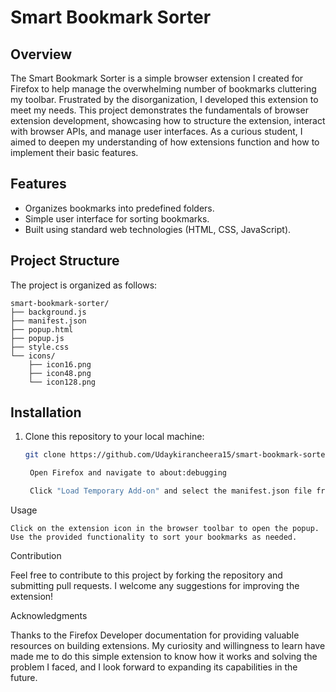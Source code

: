 # Smart Bookmark Sorter

## Overview
The Smart Bookmark Sorter is a simple browser extension I created for Firefox to help manage the overwhelming number of bookmarks cluttering my toolbar. Frustrated by the disorganization, I developed this extension to meet my needs. This project demonstrates the fundamentals of browser extension development, showcasing how to structure the extension, interact with browser APIs, and manage user interfaces. As a curious student, I aimed to deepen my understanding of how extensions function and how to implement their basic features.

## Features

- Organizes bookmarks into predefined folders.
- Simple user interface for sorting bookmarks.
- Built using standard web technologies (HTML, CSS, JavaScript).

## Project Structure

The project is organized as follows:

    smart-bookmark-sorter/
    ├── background.js
    ├── manifest.json
    ├── popup.html
    ├── popup.js
    ├── style.css
    └── icons/
        ├── icon16.png
        ├── icon48.png
        └── icon128.png
        

## Installation

1. Clone this repository to your local machine:
   ```bash
   git clone https://github.com/Udaykirancheera15/smart-bookmark-sorter.git

    Open Firefox and navigate to about:debugging 

    Click "Load Temporary Add-on" and select the manifest.json file from the cloned repository.

Usage

    Click on the extension icon in the browser toolbar to open the popup.
    Use the provided functionality to sort your bookmarks as needed.

Contribution

Feel free to contribute to this project by forking the repository and submitting pull requests. I welcome any suggestions for improving the extension!

Acknowledgments

Thanks to the Firefox Developer documentation for providing valuable resources on building extensions. My curiosity and willingness to learn have made me to do this simple extension to know how it works and solving the problem I faced, and I look forward to expanding its capabilities in the future.

